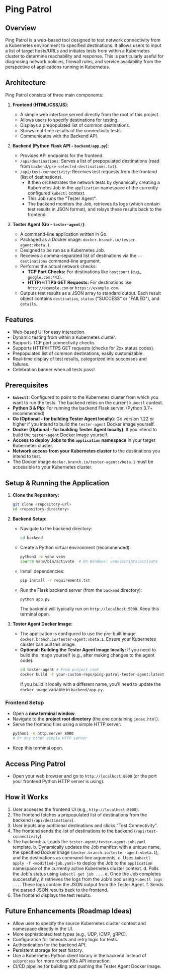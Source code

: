 # Ping Patrol

## Overview

Ping Patrol is a web-based tool designed to test network connectivity from a Kubernetes environment to specified destinations. It allows users to input a list of target hosts/URLs and initiates tests from within a Kubernetes cluster to determine reachability and response. This is particularly useful for diagnosing network policies, firewall rules, and service availability from the perspective of applications running in Kubernetes.

## Architecture

Ping Patrol consists of three main components:

1.  **Frontend (HTML/CSS/JS)**:
    *   A simple web interface served directly from the root of this project.
    *   Allows users to specify destinations for testing.
    *   Displays a prepopulated list of common destinations.
    *   Shows real-time results of the connectivity tests.
    *   Communicates with the Backend API.

2.  **Backend (Python Flask API - `backend/app.py`)**:
    *   Provides API endpoints for the frontend.
    *   `/api/destinations`: Serves a list of prepopulated destinations (read from `backend/pre-selected-destinations.txt`).
    *   `/api/test-connectivity`: Receives test requests from the frontend (list of destinations).
        *   It then orchestrates the network tests by dynamically creating a Kubernetes Job in the `application` namespace of the currently configured `kubectl` context.
        *   This Job runs the "Tester Agent".
        *   The backend monitors the Job, retrieves its logs (which contain test results in JSON format), and relays these results back to the frontend.

3.  **Tester Agent (Go - `tester-agent/`)**:
    *   A command-line application written in Go.
    *   Packaged as a Docker image: `docker.branch.io/tester-agent:vbeta.1`.
    *   Designed to be run as a Kubernetes Job.
    *   Receives a comma-separated list of destinations via the `--destinations` command-line argument.
    *   Performs the actual network checks:
        *   **TCP Port Checks:** For destinations like `host:port` (e.g., `google.com:443`).
        *   **HTTP/HTTPS GET Requests:** For destinations like `http://example.com` or `https://example.com`.
    *   Outputs test results as a JSON array to standard output. Each result object contains `destination`, `status` ("SUCCESS" or "FAILED"), and `details`.

## Features

*   Web-based UI for easy interaction.
*   Dynamic testing from within a Kubernetes cluster.
*   Supports TCP port connectivity checks.
*   Supports HTTP/HTTPS GET requests (checks for 2xx status codes).
*   Prepopulated list of common destinations, easily customizable.
*   Real-time display of test results, categorized into successes and failures.
*   Celebration banner when all tests pass!

## Prerequisites

*   **`kubectl`**: Configured to point to the Kubernetes cluster from which you want to run the tests. The backend relies on the current `kubectl` context.
*   **Python 3 & Pip**: For running the backend Flask server. (Python 3.7+ recommended)
*   **Go (Optional - for building Tester Agent locally)**: Go version 1.22 or higher if you intend to build the `tester-agent` Docker image yourself.
*   **Docker (Optional - for building Tester Agent locally)**: If you intend to build the `tester-agent` Docker image yourself.
*   **Access to deploy Jobs to the `application` namespace** in your target Kubernetes cluster.
*   **Network access from your Kubernetes cluster** to the destinations you intend to test.
*   The Docker image `docker.branch.io/tester-agent:vbeta.1` must be accessible to your Kubernetes cluster.

## Setup & Running the Application

1.  **Clone the Repository:**
    ```bash
    git clone <repository-url>
    cd <repository-directory>
    ```

2.  **Backend Setup:**
    *   Navigate to the backend directory:
        ```bash
        cd backend
        ```
    *   Create a Python virtual environment (recommended):
        ```bash
        python3 -m venv venv
        source venv/bin/activate  # On Windows: venv\Scripts\activate
        ```
    *   Install dependencies:
        ```bash
        pip install -r requirements.txt
        ```
    *   Run the Flask backend server (from the `backend` directory):
        ```bash
        python app.py
        ```
        The backend will typically run on `http://localhost:5000`. Keep this terminal open.

3.  **Tester Agent Docker Image:**
    *   The application is configured to use the pre-built image `docker.branch.io/tester-agent:vbeta.1`. Ensure your Kubernetes cluster can pull this image.
    *   **Optional: Building the Tester Agent image locally:**
        If you need to build the image yourself (e.g., after making changes to the agent code):
        ```bash
        cd tester-agent # From project root
        docker build -t your-custom-repo/ping-patrol-tester-agent:latest .
        ```
        If you build it locally with a different name, you'll need to update the `docker_image` variable in `backend/app.py`.

### Frontend Setup

*   Open a **new terminal window**.
*   Navigate to the **project root directory** (the one containing `index.html`).
*   Serve the frontend files using a simple HTTP server:
    ```bash
    python3 -m http.server 8000
    # Or any other simple HTTP server
    ```
*   Keep this terminal open.

## Access Ping Patrol

*   Open your web browser and go to `http://localhost:8000` (or the port your frontend Python HTTP server is using).

## How it Works

1.  User accesses the frontend UI (e.g., `http://localhost:8000`).
2.  The frontend fetches a prepopulated list of destinations from the backend (`/api/destinations`).
3.  User inputs any additional destinations and clicks "Test Connectivity".
4.  The frontend sends the list of destinations to the backend (`/api/test-connectivity`).
5.  The backend:
    a.  Loads the `tester-agent/tester-agent-job.yaml` template.
    b.  Dynamically updates the Job manifest with a unique name, the specified Docker image (`docker.branch.io/tester-agent:vbeta.1`), and the destinations as command-line arguments.
    c.  Uses `kubectl apply -f <modified-job.yaml>` to deploy the Job to the `application` namespace of the currently active Kubernetes cluster context.
    d.  Polls the Job's status using `kubectl get job ...`.
    e.  Once the Job completes successfully, it retrieves the logs from the Job's pod using `kubectl logs ...`. These logs contain the JSON output from the Tester Agent.
    f.  Sends the parsed JSON results back to the frontend.
6.  The frontend displays the test results.

## Future Enhancements (Roadmap Ideas)

*   Allow user to specify the source Kubernetes cluster context and namespace directly in the UI.
*   More sophisticated test types (e.g., UDP, ICMP, gRPC).
*   Configuration for timeouts and retry logic for tests.
*   Authentication for the backend API.
*   Persistent storage for test history.
*   Use a Kubernetes Python client library in the backend instead of `subprocess` for more robust K8s API interaction.
*   CI/CD pipeline for building and pushing the Tester Agent Docker image.
```
